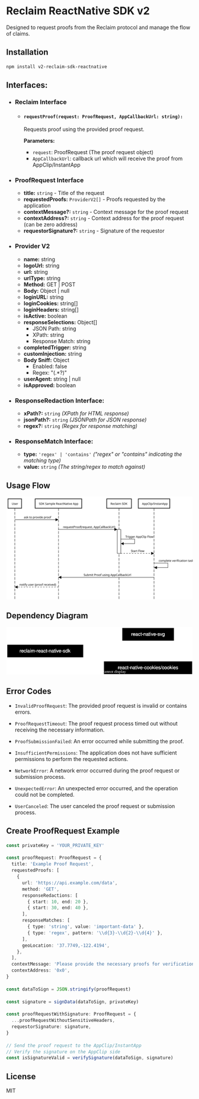 # Reclaim ReactNative SDK v2

Designed to request proofs from the Reclaim protocol and manage the flow of claims.

## Installation

```sh
npm install v2-reclaim-sdk-reactnative
```

## Interfaces:

- ### Reclaim Interface

  - #### `requestProof(request: ProofRequest, AppCallbackUrl: string):`

    Requests proof using the provided proof request.

    **Parameters:**

    - `request`: ProofRequest (The proof request object)
    - `AppCallbackUrl`: callback url which will receive the proof from AppClip/InstantApp

- ### ProofRequest Interface

  - **title:** `string` - Title of the request
  - **requestedProofs:** `ProviderV2[]` - Proofs requested by the application
  - **contextMessage?:** `string` - Context message for the proof request
  - **contextAddress?:** `string` - Context address for the proof request (can be zero address)
  - **requestorSignature?:** `string` - Signature of the requestor

- ### Provider V2

  - **name:** string
  - **logoUrl:** string
  - **url:** string
  - **urlType:** string
  - **Method:** GET | POST
  - **Body:** Object | null
  - **loginURL:** string
  - **loginCookies:** string[]
  - **loginHeaders:** string[]
  - **isActive:** boolean
  - **responseSelections:** Object[]
    - JSON Path: string
    - XPath: string
    - Response Match: string
  - **completedTrigger:** string
  - **customInjection:** string
  - **Body Sniff:** Object
    - Enabled: false
    - Regex: "(.\*?)"
  - **userAgent:** string | null
  - **isApproved:** boolean

- ### ResponseRedaction Interface:

  - **xPath?:** `string` _(XPath for HTML response)_
  - **jsonPath?:** `string` _(JSONPath for JSON response)_
  - **regex?:** `string` _(Regex for response matching)_

- ### ResponseMatch Interface:

  - **type:** `'regex' | 'contains'` _("regex" or "contains" indicating the matching type)_
  - **value:** `string` _(The string/regex to match against)_

## Usage Flow

<img src="./readme/usage-flow-2.svg">

## Dependency Diagram

<img src='./readme/dep-diagram-reactnative-2.svg' width='600' />

## Error Codes

- `InvalidProofRequest`: The provided proof request is invalid or contains errors.

- `ProofRequestTimeout`: The proof request process timed out without receiving the necessary information.

- `ProofSubmissionFailed`: An error occurred while submitting the proof.

- `InsufficientPermissions`: The application does not have sufficient permissions to perform the requested actions.

- `NetworkError`: A network error occurred during the proof request or submission process.

- `UnexpectedError`: An unexpected error occurred, and the operation could not be completed.

- `UserCanceled`: The user canceled the proof request or submission process.

## Create ProofRequest Example

```typescript
const privateKey = 'YOUR_PRIVATE_KEY'

const proofRequest: ProofRequest = {
  title: 'Example Proof Request',
  requestedProofs: [
    {
      url: 'https://api.example.com/data',
      method: 'GET',
      responseRedactions: [
        { start: 10, end: 20 },
        { start: 30, end: 40 },
      ],
      responseMatches: [
        { type: 'string', value: 'important-data' },
        { type: 'regex', pattern: '\\d{3}-\\d{2}-\\d{4}' },
      ],
      geoLocation: '37.7749,-122.4194',
    },
  ],
  contextMessage: 'Please provide the necessary proofs for verification.',
  contextAddress: '0x0',
}

const dataToSign = JSON.stringify(proofRequest)

const signature = signData(dataToSign, privateKey)

const proofRequestWithSignature: ProofRequest = {
  ...proofRequestWithoutSensitiveHeaders,
  requestorSignature: signature,
}

// Send the proof request to the AppClip/InstantApp
// Verify the signature on the AppClip side
const isSignatureValid = verifySignature(dataToSign, signature)
```

## License

MIT
